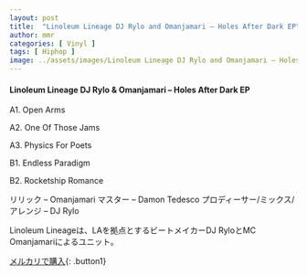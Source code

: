 ```yaml
---
layout: post
title:  "Linoleum Lineage DJ Rylo and Omanjamari – Holes After Dark EP"
author: mmr
categories: [ Vinyl ]
tags: [ Hiphop ]
image: ../assets/images/Linoleum Lineage DJ Rylo and Omanjamari – Holes After Dark EP.jpg
---
```


#### Linoleum Lineage DJ Rylo & Omanjamari – Holes After Dark EP

A1. Open Arms

A2. One Of Those Jams

A3. Physics For Poets

B1. Endless Paradigm

B2. Rocketship Romance

リリック – Omanjamari
マスター – Damon Tedesco
プロディーサー/ミックス/アレンジ – DJ Rylo

Linoleum Lineageは、LAを拠点とするビートメイカーDJ RyloとMC Omanjamariによるユニット。

[メルカリで購入](https://jp.mercari.com/item/m38371047573){: .button1}

